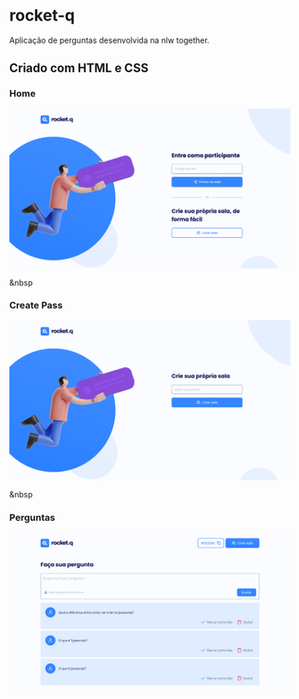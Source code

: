 # rocket-q
Aplicação de perguntas desenvolvida na nlw together.

## Criado com HTML e CSS

### Home
![home](/imgs/Home.png)

&nbsp

### Create Pass
![create-pass](/imgs/create-pass.png)

&nbsp

### Perguntas
![perguntas](/imgs/questions.png)

